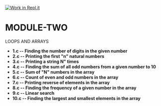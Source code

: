 [![Work in Repl.it](https://classroom.github.com/assets/work-in-replit-14baed9a392b3a25080506f3b7b6d57f295ec2978f6f33ec97e36a161684cbe9.svg)](https://classroom.github.com/online_ide?assignment_repo_id=4934410&assignment_repo_type=AssignmentRepo)
# MODULE-TWO
LOOPS AND ARRAYS

<ul>
<li><b> 1.c -- Finding the number of digits in the given number</b> </li>
<li><b> 2.c -- Printing the first "n" natural numbers </b></li>
<li><b> 3.c -- Printing a string N" times</b> </li>
<li><b> 4.c -- Finding the sum of all odd numbers from a given number to 10</b> </li>
<li><b> 5.c -- Sum of "N" numbers in the array </b></li>
<li><b> 6.c -- Count of even and odd numbers in the array </b></li>
<li><b> 7.c -- Printing reverse of elements in the array </b></li>
<li><b> 8.c --  Finding the frequency of a given number in the array</b> </li>
<li><b> 9.c -- Linear search</b> </li>
<li><b> 10.c -- Finding the largest and smallest elements in the array </b></li>
   </ul>
